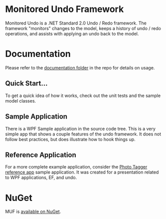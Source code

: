 # Monitored Undo Framework
Monitored Undo is a .NET Standard 2.0 Undo / Redo framework. The framework "monitors" changes 
to the model, keeps a history of undo / redo operations, and assists with applying an undo 
back to the model.

# Documentation
Please refer to the [documentation folder](docs/) in the repo for details on usage.

## Quick Start...
To get a quick idea of how it works, check out the unit tests and the sample model classes.

## Sample Application
There is a WPF Sample application in the source code tree. This is a very simple app that 
shows a couple features of the undo framework. It does not follow best practices, but does
illustrate how to hook things up.

## Reference Application
For a more complete example application, consider the 
[Photo Tagger reference app](https://nathan.alner.net/2010/10/13/wpf-amp-entity-framework-4-tales-from-the-trenches/) 
sample application. It was created for a presentation related to WPF applications, EF, and undo.

# NuGet
MUF is [available on NuGet](http://nuget.org/List/Packages/MUF).
